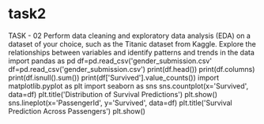# task2
 TASK - 02  Perform data cleaning and exploratory data analysis (EDA)  on a dataset of your choice, such as the Titanic dataset from Kaggle. Explore the relationships between variables and identify patterns and trends in the data
 import pandas as pd
df=pd.read_csv('gender_submission.csv'
df=pd.read_csv('gender_submission.csv')
print(df.head())
print(df.columns)
print(df.isnull().sum())
print(df['Survived'].value_counts())
import matplotlib.pyplot as plt
import seaborn as sns
sns.countplot(x='Survived', data=df)
plt.title('Distribution of Survival Predictions')
plt.show()
sns.lineplot(x='PassengerId', y='Survived', data=df)
plt.title('Survival Prediction Across Passengers')
plt.show()

